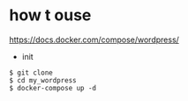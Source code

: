 # how t ouse

https://docs.docker.com/compose/wordpress/


+ init

```
$ git clone
$ cd my_wordpress
$ docker-compose up -d
```
